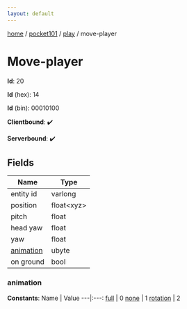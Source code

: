 ```yaml
---
layout: default
---
```


[home](/)  /  [pocket101](/protocol/pocket101)  /  [play](/protocol/pocket101/play)  /  move-player

# Move-player

**Id**: 20

**Id** (hex): 14

**Id** (bin): 00010100

**Clientbound**: ✔️

**Serverbound**: ✔️

## Fields

Name | Type
---|---
entity id | varlong
position | float&lt;xyz&gt;
pitch | float
head yaw | float
yaw | float
[animation](#animation) | ubyte
on ground | bool

### animation

**Constants**:
Name | Value
---|:---:
[full](animation_full) | 0
[none](animation_none) | 1
[rotation](animation_rotation) | 2


